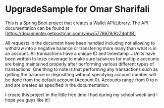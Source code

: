 # UpgradeSample for Omar Sharifali

This is a Spring Boot project that creates a Wallet API/Library. The API documentation can be found at
[https://documenter.getpostman.com/view/5778979/RzZ4qhfB]

All requests in the document have been handled including not allowing to withdraw into a negative balance or transfering more many than what is in an account. All transactions have a unique ID and timestamp. JUnits have been written to tests coverage to make sure balances for multiple accounts are being maintained properly after performing various different types of transactions.  One thing to note is that performing any transactions such as getting the balance or depositting without specifying account number will be done from the default account (Account 0). Accounts range from 0 to n and are created as specified in the documentation.

I create this project in the little free time I had during my school week and I hope you guys like it!!
